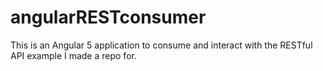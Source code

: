 # angularRESTconsumer
This is an Angular 5 application to consume and interact with the RESTful API example I made a repo for.
